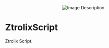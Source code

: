 <center>
  <img src="your-image.png" alt="Image Description">
</center>

# ZtrolixScript
Ztrolix Script.
